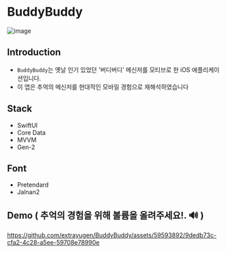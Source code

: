 # BuddyBuddy
![image](https://github.com/extrayugen/BuddyBuddy/assets/59593892/0a45b49f-3293-4046-a7c4-1420bd62d34c)

## Introduction
- `BuddyBuddy`는 옛날 인기 있었던 '버디버디' 메신저를 모티브로 한 iOS 애플리케이션입니다.
- 이 앱은 추억의 메신저를 현대적인 모바일 경험으로 재해석하였습니다

## Stack
- SwiftUI
- Core Data
- MVVM 
- Gen-2

## Font
- Pretendard
- Jalnan2

## Demo ( 추억의 경험을 위해 볼륨을 올려주세요!. 🔊 )
https://github.com/extrayugen/BuddyBuddy/assets/59593892/9dedb73c-cfa2-4c28-a5ee-59708e78990e
